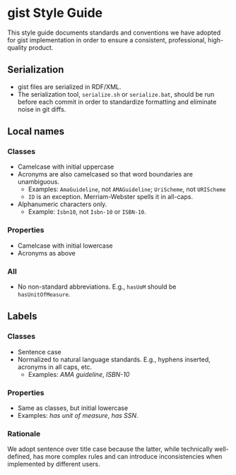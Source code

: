 gist Style Guide
=====

This style guide documents standards and conventions we have adopted for gist implementation in order to ensure a consistent, professional, high-quality product.

Serialization
-----

- gist files are serialized in RDF/XML. 
- The serialization tool, `serialize.sh` or `serialize.bat`, should be run before each commit in order to standardize formatting and eliminate noise in git diffs.


Local names
-----

### Classes

- Camelcase with initial uppercase
- Acronyms are also camelcased so that word boundaries are unambiguous. 
  - Examples: `AmaGuideline`, not `AMAGuideline`; `UriScheme`, not `URIScheme`
  - `ID` is an exception. Merriam-Webster spells it in all-caps.
- Alphanumeric characters only. 
  - Example: `Isbn10`, not `Isbn-10` or `ISBN-10`.
  
### Properties

- Camelcase with initial lowercase
- Acronyms as above

### All

- No non-standard abbreviations. E.g., `hasUoM` should be `hasUnitOfMeasure`.

Labels
-----

### Classes

- Sentence case
- Normalized to natural language standards. E.g., hyphens inserted, acronyms in all caps, etc.
  - Examples: _AMA guideline_, _ISBN-10_
  
### Properties

- Same as classes, but initial lowercase 
- Examples: _has unit of measure_, _has SSN_. 

### Rationale

We adopt sentence over title case because the latter, while technically well-defined, has more complex rules and can introduce inconsistencies when implemented by different users.
